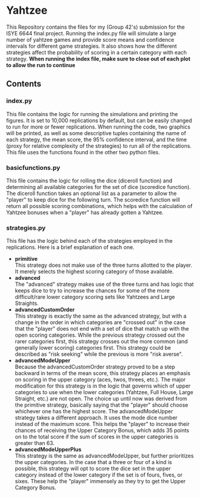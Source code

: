 # Yahtzee
This Repository contains the files for my (Group 42's) submission for the ISYE 6644 final project. Running the index.py file will simulate a large number of yahtzee games and provide score means and confidence intervals for different game strategies. It also shows how the different strategies affect the probability of scoring in a certain category with each strategy. **When running the index file, make sure to close out of each plot to allow the run to continue**
## Contents
### index.py
This file contains the logic for running the simulations and printing the figures. It is set to 10,000 replications by default, but can be easily changed to run for more or fewer replications. When running the code, two graphics will be printed, as well as some descriptive tuples containing the name of each strategy, the mean score, the 95% confidence interval, and the time (proxy for relative complexity of the strategies) to run all of the replications. This file uses the functions found in the other two python files.
### basicfunctions.py
This file contains the logic for rolling the dice (diceroll function) and determining all available categories for the set of dice (scoredice function). The diceroll function takes an optional list as a parameter to allow the "player" to keep dice for the following turn. The scoredice function will return all possible scoring combinations, which helps with the calculation of Yahtzee bonuses when a "player" has already gotten a Yahtzee.
### strategies.py
This file has the logic behind each of the strategies employed in the replications. Here is a brief explanation of each one.
* **primitive** \
This strategy does not make use of the three turns allotted to the player. It merely selects the highest scoring category of those available.
*  **advanced** \
The "advanced" strategy makes use of the three turns and has logic that keeps dice to try to increase the chances for some of the more difficult/rare lower category scoring sets like Yahtzees and Large Straights.
* **advancedCustomOrder** \
This strategy is exactly the same as the advanced strategy, but with a change in the order in which categories are "crossed out" in the case that the "player" does not end with a set of dice that match up with the open scoring categories. While the previous strategy crossed out the rarer categories first, this strategy crosses out the more common (and generally lower scoring) categories first. This strategy could be described as "risk seeking" while the previous is more "risk averse".
* **advancedModeUpper** \
Because the advancedCustomOrder strategy proved to be a step backward in terms of the mean score, this strategy places an emphasis on scoring in the upper category (aces, twos, threes, etc.). The major modification for this strategy is in the logic that governs which of upper categories to use when the lower categories (Yahtzee, Full House, Large Straight, etc.) are not open. The choice up until now was derived from the primitive strategy, basically saying that the "player" should choose whichever one has the highest score. The advancedModeUpper strategy takes a different approach. It uses the mode dice number instead of the maximum score. This helps the "player" to increase their chances of receiving the Upper Category Bonus, which adds 35 points on to the total score if the sum of scores in the upper categories is greater than 63.
* **advancedModeUpperPlus** \
This strategy is the same as advancedModeUpper, but further prioritizes the upper categories. In the case that a three or four of a kind is possible, this strategy will opt to score the dice set in the upper category instead of the lower category if the set is of fours, fives, or sixes. These help the "player" immensely as they try to get the Upper Category Bonus.
